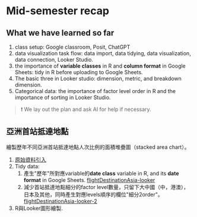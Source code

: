# Mid-semester recap

## What we have learned so far  

  1. class setup: Google classroom, Posit, ChatGPT  
  2. data visualization task flow: data import, data tidying, data visualization, data connection, Looker Studio.  
  3. the importance of **variable classes** in R and **column format** in Google Sheets: tidy in R before uploading to Google Sheets. 
  4. The basic three in Looker studio: dimension, metric, and breakdown dimension. 
  5. Categorical data: the importance of factor level order in R and the importance of sorting in Looker Studio.

> :exclamation: We lay out the plan and ask AI for help if necessary.

## 亞洲首站抵達地點

繪製歷年不同亞洲首站抵達地點人次比例的面積堆疊圖（stacked area chart）。

 1. [原始資料引入](https://docs.google.com/spreadsheets/d/1-jX-3EK_yspYDgPIy5vwnRKHntw9-dQIpFVhLc5JcXc/edit?gid=1662522658#gid=1662522658)  
 2. Tidy data: 
    1. 產生"歷年"所對應variable的**date class** variable in R, and its **date format** in Google Sheets.  [flightDestinationAsia-looker](https://docs.google.com/spreadsheets/d/1-jX-3EK_yspYDgPIy5vwnRKHntw9-dQIpFVhLc5JcXc/edit?gid=1550447151#gid=1550447151)  
    2. 減少首站抵達地點細分的factor level數量，只留下大中國（中，港澳），日本及其他，同時產生對應levels順序的欄位"細分2order"。  [flightDestinationAsia-looker-2](https://docs.google.com/spreadsheets/d/1-jX-3EK_yspYDgPIy5vwnRKHntw9-dQIpFVhLc5JcXc/edit?gid=71141138#gid=71141138)  
 3. R與Looker圖形繪製.  